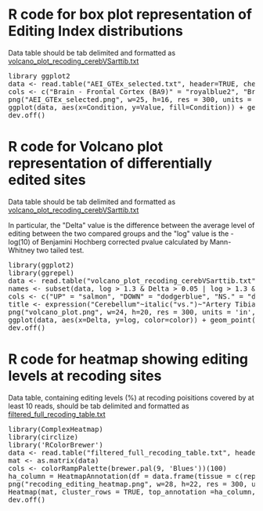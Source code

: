 <h1 text-align="center">R code for box plot representation of Editing Index distributions</h1>

Data table should be tab delimited and formatted as <a href="https://github.com/BioinfoUNIBA/QEdit/blob/master/Figures_R_code/volcano_plot_recoding_cerebVSarttib2.txt"> volcano_plot_recoding_cerebVSarttib.txt</a>

<pre>library ggplot2
data <- read.table("AEI_GTEx_selected.txt", header=TRUE, check.names = FALSE, sep = "\t")
cols <- c("Brain - Frontal Cortex (BA9)" = "royalblue2", "Brain - Hippocampus" = "steelblue3", "Brain - Cerebellum" = "deepskyblue4", "Brain - Spinal cord (cervical c-1)" = "steelblue1", "Muscle - Skeletal" = "lightsalmon3", "Brain - Hypothalamus" = "slateblue1", "Lung" = "darkslategray2", "Artery - Tibial" = "lightcoral", "Artery - Aorta" = "indianred2", "Brain - Amygdala" = "lightblue3")
png("AEI_GTEx_selected.png", w=25, h=16, res = 300, units = 'in', pointsize=25)
ggplot(data, aes(x=Condition, y=Value, fill=Condition)) + geom_boxplot(alpha=0.7) + xlab(" ") + theme(axis.title=element_text(size="30"), axis.text.y=element_text(size="20"), legend.text=element_text(size="25"), legend.title=element_blank(), strip.text.x=element_text(size="25"), axis.title.x=element_blank(), axis.text.x=element_blank(), axis.ticks.x=element_blank(),legend.position = "none", plot.title=element_text(size="30", hjust = 0.5)) + scale_fill_manual(values=cols)+ ylab("AEI (%)") + ggtitle("Alu Editing Index")
dev.off()
</pre>
<h1 text-align="center">R code for Volcano plot representation of differentially edited sites</h1>

Data table should be tab delimited and formatted as <a href="https://github.com/BioinfoUNIBA/QEdit/blob/master/Figures_R_code/volcano_plot_recoding_cerebVSarttib2.txt"> volcano_plot_recoding_cerebVSarttib.txt</a>

In particular, the "Delta" value is the difference between the average level of editing between the two compared groups and the "log" value is the -log(10) of Benjamini Hochberg corrected pvalue calculated by Mann-Whitney two tailed test.

<pre>library(ggplot2)
library(ggrepel)
data <- read.table("volcano_plot_recoding_cerebVSarttib.txt", header=TRUE, check.names = FALSE)
names <- subset(data, log > 1.3 & Delta > 0.05 | log > 1.3 & Delta < -0.05)
cols <- c("UP" = "salmon", "DOWN" = "dodgerblue", "NS." = "darkgrey")
title <- expression("Cerebellum"~italic("vs.")~"Artery Tibial")
png("volcano_plot.png", w=24, h=20, res = 300, units = 'in', pointsize=25)
ggplot(data, aes(x=Delta, y=log, color=color)) + geom_point(size = 5,alpha = 1) + geom_hline(yintercept = 1.3, colour="#990000", linetype="dashed") + geom_vline(xintercept = 0.1, colour="#990000", linetype="dashed") + geom_vline(xintercept = -0.1, colour="#990000", linetype="dashed") + ggtitle(label =title, subtitle = "n. sites = 85") + scale_colour_manual(values = cols)+ ylab(expression(paste("",-log[10],"(", italic("p"),"adj" ,")",sep="")))+ xlab(expression(Delta~editing)) + scale_x_continuous(limits=c(-0.8,0.8))+ theme(axis.title=element_text(size="30"), axis.text.x=element_text(size="20"), axis.text.y=element_text(size="20"), legend.text=element_text(size="20"), legend.title=element_blank(),plot.subtitle = element_text(size="30"),plot.title = element_text(size="35")) + geom_text_repel(data=names ,aes(label=names$Site),size=8,show.legend=F)
dev.off()
</pre>

<h1 text-align="center">R code for heatmap showing editing levels at recoding sites</h1>

Data table, containing editing levels (%) at recoding poisitions covered by at least 10 reads, should be tab delimited and formatted as <a href="https://github.com/BioinfoUNIBA/QEdit/blob/master/Figures_R_code/filtered_full_recoding_table2.txt"> filtered_full_recoding_table.txt</a>

<pre>library(ComplexHeatmap)
library(circlize)
library('RColorBrewer')
data <- read.table("filtered_full_recoding_table.txt", header=TRUE, row.names=1,check.names = FALSE, sep = "\t")
mat <- as.matrix(data)
cols <- colorRampPalette(brewer.pal(9, 'Blues'))(100)
ha_column = HeatmapAnnotation(df = data.frame(tissue = c(rep("Artery - Aorta", 14), rep("Artery - Tibial", 14), rep("Brain - Amygdala",14), rep("Brain - Cerebellum", 14), rep("Brain - Frontal Cortex (BA9)", 14), rep("Brain - Hippocampus", 14), rep("Brain - Hypothalamus", 14), rep("Brain - Spinal cord (cervical c-1)", 14), rep("Lung", 14), rep("Muscle - Skeletal", 14))), col = list(tissue = c("Brain - Frontal Cortex (BA9)" = "royalblue2", "Brain - Hippocampus" = "steelblue3", "Brain - Cerebellum" = "deepskyblue4", "Brain - Spinal cord (cervical c-1)" = "steelblue1", "Muscle - Skeletal" = "lightsalmon3", "Brain - Hypothalamus" = "slateblue1", "Lung" = "darkslategray2", "Artery - Tibial" = "lightcoral", "Artery - Aorta" = "indianred2", "Brain - Amygdala" = "lightblue3")), annotation_legend_param = list(labels_gp = gpar(fontsize = 20), title_gp = gpar(fontsize = 15) , title = " ", grid_height = unit(2, "cm"), grid_width = unit(1.5, "cm"), title_position = "leftcenter-rot"))
png("recoding_editing_heatmap.png", w=28, h=22, res = 300, units = 'in', pointsize=25)
Heatmap(mat, cluster_rows = TRUE, top_annotation =ha_column, show_row_dend = FALSE, cluster_columns = FALSE, col = cols, na_col = "gray95", show_column_names = FALSE, row_names_side = "left", row_names_gp = gpar(fontsize = 10), heatmap_legend_param = list(labels_gp = gpar(fontsize = 20), title_gp = gpar(fontsize = 20) ,col_fun = cols, title = "editing level (%)", at = c(0, 50, 100), legend_height = unit(10, "cm"), grid_width = unit(1.5, "cm"), title_position = "leftcenter-rot"))
dev.off()
</pre>






